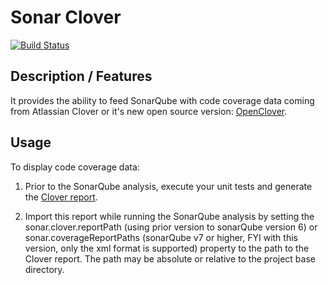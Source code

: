 Sonar Clover 
===========
[![Build Status](https://travis-ci.org/sfeir-open-source/sonar-clover.svg?branch=master)](https://travis-ci.org/sfeir-open-source/sonar-clover)

## Description / Features
It provides the ability to feed SonarQube with code coverage data coming from Atlassian Clover or it's new open source version: [OpenClover](http://openclover.org/).

## Usage
To display code coverage data:

1. Prior to the SonarQube analysis, execute your unit tests and generate the [Clover report](http://openclover.org/doc/manual/latest/maven--quick-start-guide.html).

1. Import this report while running the SonarQube analysis by setting the sonar.clover.reportPath (using prior version to sonarQube version 6)
 or sonar.coverageReportPaths (sonarQube v7 or higher, FYI with this version, only the xml format is supported) property to the path to the Clover report. 
The path may be absolute or relative to the project base directory.

